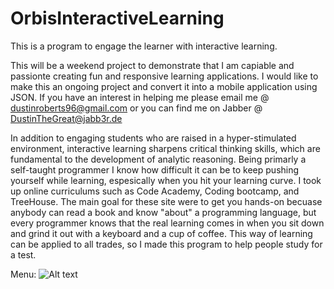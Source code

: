 # OrbisInteractiveLearning
This is a program to engage the learner with interactive learning.  

This will be a weekend project to demonstrate that I am capiable and passionte creating fun and responsive learning applications. I would like to make this an ongoing project and convert it into a mobile application using JSON. If you have an interest in helping me please email me @ dustinroberts96@gmail.com or you can find me on Jabber @ DustinTheGreat@jabb3r.de


In addition to engaging students who are raised in a hyper-stimulated environment, interactive learning sharpens critical thinking skills, which are fundamental to the development of analytic reasoning. Being primarly a self-taught programmer I know how difficult it can be to keep pushing yourself while learning, espesically when you hit your learning curve. I took up online curriculums such as Code Academy, Coding bootcamp, and TreeHouse. The main goal for these site were to get you hands-on becuase anybody can read a book and know "about" a programming language, but every programmer knows that the real learning comes in when you sit down and grind it out with a keyboard and a cup of coffee. This way of learning can be applied to all trades, so I made this program to help people study for a test.

Menu:
![Alt text](http://i.imgur.com/MLqkaxD.png "Optional title")


